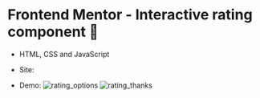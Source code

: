 # Frontend Mentor - Interactive rating component :1234:
- HTML, CSS and JavaScript

- Site: 

- Demo: ![rating_options](https://user-images.githubusercontent.com/90734834/179404084-40a8a35b-ffb0-4ee1-b0d1-34c3b00abd61.png)
![rating_thanks](https://user-images.githubusercontent.com/90734834/179404087-606e660f-9565-454a-a7b7-d71e7cac1a5e.png)
